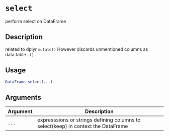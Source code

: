# `select`

perform select on DataFrame

## Description

related to dplyr `mutate()` However discards unmentioned columns as data.table `.()` .

## Usage

```r
DataFrame_select(...)
```

## Arguments

| Argument | Description                                                                       | 
| -------- | --------------------------------------------------------------------------------- |
| `...`         | expresssions or strings defining columns to select(keep) in context the DataFrame | 


